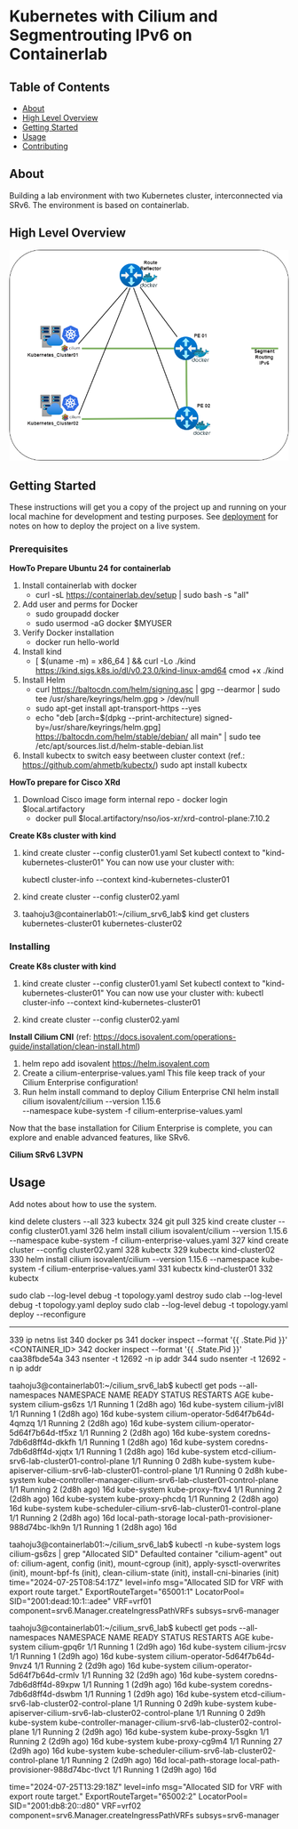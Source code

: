 # Kubernetes with Cilium and Segmentrouting IPv6 on Containerlab

## Table of Contents

- [About](#about)
- [High Level Overview](#HLD)
- [Getting Started](#getting_started)
- [Usage](#usage)
- [Contributing](../CONTRIBUTING.md)

## About <a name = "about"></a>

Building a lab environment with two Kubernetes cluster, interconnected via SRv6. The environment is based on containerlab.

## High Level Overview <a name = "HLD"></a>

![Hig Level Overview](https://github.com/juergenhofer-SC/cilium_srv6_lab/blob/main/K8s_SRv6_LAB_HLD.png)

## Getting Started <a name = "getting_started"></a>

These instructions will get you a copy of the project up and running on your local machine for development and testing purposes. See [deployment](#deployment) for notes on how to deploy the project on a live system.

### Prerequisites

**HowTo Prepare Ubuntu 24 for containerlab**
 1. Install containerlab with docker
	- curl -sL <https://containerlab.dev/setup> | sudo bash -s "all"
 2. Add user and perms for Docker
	- sudo groupadd docker
	- sudo usermod -aG docker $MYUSER
 3. Verify Docker installation
	- docker run hello-world
 4. Install kind
	- [ $(uname -m) = x86_64 ] && curl -Lo ./kind <https://kind.sigs.k8s.io/dl/v0.23.0/kind-linux-amd64> cmod +x ./kind
 5. Install Helm
	- curl <https://baltocdn.com/helm/signing.asc> | gpg --dearmor | sudo tee /usr/share/keyrings/helm.gpg > /dev/null
	- sudo apt-get install apt-transport-https --yes
	- echo "deb [arch=$(dpkg --print-architecture) signed-by=/usr/share/keyrings/helm.gpg] 		<https://baltocdn.com/helm/stable/debian/> all main" | sudo tee /etc/apt/sources.list.d/helm-stable-debian.list
 6. Install kubectx to switch easy beetween cluster context
     (ref.: https://github.com/ahmetb/kubectx/)
     sudo apt install kubectx
 

**HowTo prepare for Cisco XRd**
 1. Download Cisco image form internal repo
     	- docker login $local.artifactory
	- docker pull $local.artifactory/nso/ios-xr/xrd-control-plane:7.10.2

**Create K8s cluster with kind**
1.  kind create cluster --config cluster01.yaml
   	Set kubectl context to "kind-kubernetes-cluster01"
	You can now use your cluster with:

	kubectl cluster-info --context kind-kubernetes-cluster01

3.  kind create cluster --config cluster02.yaml

4.  taahoju3@containerlab01:~/cilium_srv6_lab$ kind get clusters
kubernetes-cluster01
kubernetes-cluster02

### Installing

**Create K8s cluster with kind**

 1. kind create cluster --config cluster01.yaml 
     Set kubectl context to "kind-kubernetes-cluster01" You can now use your cluster with: 
     kubectl cluster-info --context kind-kubernetes-cluster01

 2. kind create cluster --config cluster02.yaml

**Install Cilium CNI**
  (ref: https://docs.isovalent.com/operations-guide/installation/clean-install.html)
 
 1. helm repo add isovalent https://helm.isovalent.com
 2. Create a cilium-enterprise-values.yaml
     This file keep track of your Cilium Enterprise configuration!
 3. Run helm install command to deploy Cilium Enterprise CNI
     helm install cilium isovalent/cilium --version 1.15.6 \
     --namespace kube-system -f cilium-enterprise-values.yaml

Now that the base installation for Cilium Enterprise is complete, you can explore and enable advanced features, like SRv6.

**Cilium SRv6 L3VPN**


## Usage <a name = "usage"></a>

Add notes about how to use the system.

 kind delete clusters --all
  323  kubectx
  324  git pull
  325  kind create cluster --config cluster01.yaml 
  326  helm install cilium isovalent/cilium --version 1.15.6 --namespace kube-system -f cilium-enterprise-values.yaml
  327  kind create cluster --config cluster02.yaml 
  328  kubectx
  329  kubectx kind-cluster02
  330  helm install cilium isovalent/cilium --version 1.15.6 --namespace kube-system -f cilium-enterprise-values.yaml
  331  kubectx kind-cluster01
  332  kubectx



sudo clab --log-level debug -t topology.yaml destroy
sudo clab --log-level debug -t topology.yaml deploy
sudo clab --log-level debug -t topology.yaml deploy --reconfigure


  ----
  339  ip netns list
  340  docker ps
  341  docker inspect --format '{{ .State.Pid }}' <CONTAINER_ID>
  342  docker inspect --format '{{ .State.Pid }}' caa38fbde54a
  343  nsenter -t 12692 -n ip addr
  344  sudo nsenter -t 12692 -n ip addr


taahoju3@containerlab01:~/cilium_srv6_lab$ kubectl get pods --all-namespaces
NAMESPACE            NAME                                                              READY   STATUS    RESTARTS       AGE
kube-system          cilium-gs6zs                                                      1/1     Running   1 (2d8h ago)   16d
kube-system          cilium-jvl8l                                                      1/1     Running   1 (2d8h ago)   16d
kube-system          cilium-operator-5d64f7b64d-4qmzq                                  1/1     Running   2 (2d8h ago)   16d
kube-system          cilium-operator-5d64f7b64d-tf5xz                                  1/1     Running   2 (2d8h ago)   16d
kube-system          coredns-7db6d8ff4d-dkkfh                                          1/1     Running   1 (2d8h ago)   16d
kube-system          coredns-7db6d8ff4d-xjqtx                                          1/1     Running   1 (2d8h ago)   16d
kube-system          etcd-cilium-srv6-lab-cluster01-control-plane                      1/1     Running   0              2d8h
kube-system          kube-apiserver-cilium-srv6-lab-cluster01-control-plane            1/1     Running   0              2d8h
kube-system          kube-controller-manager-cilium-srv6-lab-cluster01-control-plane   1/1     Running   2 (2d8h ago)   16d
kube-system          kube-proxy-ftxv4                                                  1/1     Running   2 (2d8h ago)   16d
kube-system          kube-proxy-phcdq                                                  1/1     Running   2 (2d8h ago)   16d
kube-system          kube-scheduler-cilium-srv6-lab-cluster01-control-plane            1/1     Running   2 (2d8h ago)   16d
local-path-storage   local-path-provisioner-988d74bc-lkh9n                             1/1     Running   1 (2d8h ago)   16d

taahoju3@containerlab01:~/cilium_srv6_lab$ kubectl -n kube-system logs cilium-gs6zs | grep "Allocated SID"
Defaulted container "cilium-agent" out of: cilium-agent, config (init), mount-cgroup (init), apply-sysctl-overwrites (init), mount-bpf-fs (init), clean-cilium-state (init), install-cni-binaries (init)
time="2024-07-25T08:54:17Z" level=info msg="Allocated SID for VRF with export route target." ExportRouteTarget="65001:1" LocatorPool= SID="2001:dead:10:1::adee" VRF=vrf01 component=srv6.Manager.createIngressPathVRFs subsys=srv6-manager


taahoju3@containerlab01:~/cilium_srv6_lab$ kubectl get pods --all-namespaces
NAMESPACE            NAME                                                              READY   STATUS    RESTARTS        AGE
kube-system          cilium-gpq6r                                                      1/1     Running   1 (2d9h ago)    16d
kube-system          cilium-jrcsv                                                      1/1     Running   1 (2d9h ago)    16d
kube-system          cilium-operator-5d64f7b64d-9nvz4                                  1/1     Running   2 (2d9h ago)    16d
kube-system          cilium-operator-5d64f7b64d-crmlv                                  1/1     Running   32 (2d9h ago)   16d
kube-system          coredns-7db6d8ff4d-89xpw                                          1/1     Running   1 (2d9h ago)    16d
kube-system          coredns-7db6d8ff4d-dswbm                                          1/1     Running   1 (2d9h ago)    16d
kube-system          etcd-cilium-srv6-lab-cluster02-control-plane                      1/1     Running   0               2d9h
kube-system          kube-apiserver-cilium-srv6-lab-cluster02-control-plane            1/1     Running   0               2d9h
kube-system          kube-controller-manager-cilium-srv6-lab-cluster02-control-plane   1/1     Running   2 (2d9h ago)    16d
kube-system          kube-proxy-5sgkn                                                  1/1     Running   2 (2d9h ago)    16d
kube-system          kube-proxy-cg9m4                                                  1/1     Running   27 (2d9h ago)   16d
kube-system          kube-scheduler-cilium-srv6-lab-cluster02-control-plane            1/1     Running   2 (2d9h ago)    16d
local-path-storage   local-path-provisioner-988d74bc-tlvct                             1/1     Running   1 (2d9h ago)    16d

time="2024-07-25T13:29:18Z" level=info msg="Allocated SID for VRF with export route target." ExportRouteTarget="65002:2" LocatorPool= SID="2001:db8:20::d80" VRF=vrf02 component=srv6.Manager.createIngressPathVRFs subsys=srv6-manager